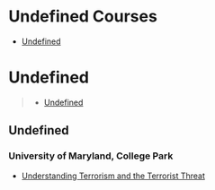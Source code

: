 # Undefined Courses
 - [Undefined](#undefined)
# Undefined
> - [Undefined](#undefined)
## Undefined
### University of Maryland, College Park
 - [Understanding Terrorism and the Terrorist Threat](https://www.coursera.org/learn/understandingterror)

